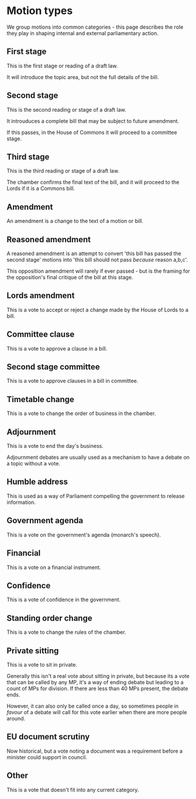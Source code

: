 # Motion types

We group motions into common categories - this page describes the role they play in shaping internal and external parliamentary action. 

## First stage

This is the first stage or reading of a draft law.

It will introduce the topic area, but not the full details of the bill. 

## Second stage

This is the second reading or stage of a draft law. 

It introuduces a complete bill that may be subject to future amendment. 

If this passes, in the House of Commons it will proceed to a committee stage. 

## Third stage

This is the third reading or stage of a draft law.

The chamber confirms the final text of the bill, and it will proceed to the Lords if it is a Commons bill.


## Amendment

An amendment is a change to the text of a motion or bill.

## Reasoned amendment

A reasoned amendment is an attempt to convert 'this bill has passed the second stage' motions into 'this bill should not pass *because* reason a,b,c'.

This opposition amendment will rarely if ever passed - but is the framing for the opposition's final critique of the bill at this stage.

## Lords amendment

This is a vote to accept or reject a change made by the House of Lords to a bill.

## Committee clause

This is a vote to approve a clause in a bill.

## Second stage committee

This is a vote to approve clauses in a bill in committee.

## Timetable change

This is a vote to change the order of business in the chamber.

## Adjournment

This is a vote to end the day's business.

Adjournment debates are usually used as a mechanism to have a debate on a topic without a vote.

## Humble address

This is used as a way of Parliament compelling the government to release information.

## Government agenda

This is a vote on the government's agenda (monarch's speech).

## Financial

This is a vote on a financial instrument.

## Confidence

This is a vote of confidence in the government.

## Standing order change

This is a vote to change the rules of the chamber.

## Private sitting

This is a vote to sit in private.

Generally this isn't a real vote about sitting in private, but because its a vote that can be called by any MP, it's a way of ending debate but leading to a count of MPs for division. If there are less than 40 MPs present, the debate ends.

However, it can also only be called once a day, so sometimes people in *favour* of a debate will call for this vote earlier when there are more people around. 

## EU document scrutiny

Now historical, but a vote noting a document was a requirement before a minister could support in council.

## Other

This is a vote that doesn't fit into any current category.